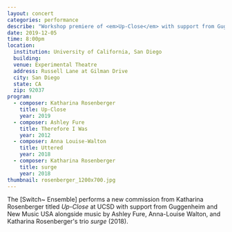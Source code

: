 ```yaml
---
layout: concert
categories: performance
describe: "Workshop premiere of <em>Up-Close</em> with support from Guggenheim and New Music USA."
date: 2019-12-05
time: 8:00pm
location:
  institution: University of California, San Diego
  building:
  venue: Experimental Theatre
  address: Russell Lane at Gilman Drive
  city: San Diego
  state: CA
  zip: 92037
program:
  - composer: Katharina Rosenberger
    title: Up-Close
    year: 2019
  - composer: Ashley Fure
    title: Therefore I Was
    year: 2012
  - composer: Anna Louise-Walton
    title: Uttered
    year: 2018
  - composer: Katharina Rosenberger
    title: surge
    year: 2018
thumbnail: rosenberger_1200x700.jpg
---
```


The [Switch~ Ensemble] performs a new commission from Katharina Rosenberger titled <em>Up-Close</em> at UCSD with support from Guggenheim and New Music USA alongside music by Ashley Fure, Anna-Louise Walton, and Katharina Rosenberger's trio <em>surge</em> (2018).
